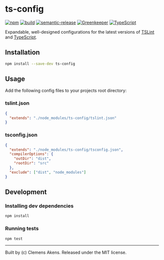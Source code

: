# ts-config

[![npm][0]][1]
[![build][2]][3]
[![semantic-release][4]][5]
[![Greenkeeper][6]][7]
[![TypeScript][8]][9]

Expandable, well-designed configurations for the latest versions of [TSLint][10] and [TypeScript][9].

## Installation

```sh
npm install --save-dev ts-config
```

## Usage

Add the following config files to your projects root directory:

### tslint.json

```json
{
  "extends": "./node_modules/ts-config/tslint.json"
}
```

### tsconfig.json

```json
{
  "extends": "./node_modules/ts-config/tsconfig.json",
  "compilerOptions": {
    "outDir": "dist",
    "rootDir": "src"
  },
  "exclude": ["dist", "node_modules"]
}
```

## Development

### Installing dev dependencies

```sh
npm install
```

### Running tests

```sh
npm test
```

---
Built by (c) Clemens Akens. Released under the MIT license.

[0]: https://img.shields.io/npm/v/ts-config.svg?maxAge=3600
[1]: https://www.npmjs.com/package/ts-config
[2]: https://travis-ci.org/clebert/ts-config.svg?branch=master
[3]: https://travis-ci.org/clebert/ts-config
[4]: https://img.shields.io/badge/%20%20%F0%9F%93%A6%F0%9F%9A%80-semantic--release-e10079.svg
[5]: https://github.com/semantic-release/semantic-release
[6]: https://badges.greenkeeper.io/clebert/ts-config.svg
[7]: https://greenkeeper.io/
[8]: https://img.shields.io/badge/TypeScript-friendly-blue.svg
[9]: http://www.typescriptlang.org/
[10]: https://github.com/palantir/tslint
